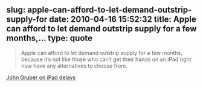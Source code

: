slug: apple-can-afford-to-let-demand-outstrip-supply-for
date: 2010-04-16 15:52:32
title: Apple can afford to let demand outstrip supply for a few months,...
type: quote
---

> Apple can afford to let demand outstrip supply for a few months, because it’s not like those who can’t get their hands on an iPad right now have any alternatives to choose from.

[John Gruber on iPad delays](http://daringfireball.net/linked/2010/04/15/scoble-ipad)
